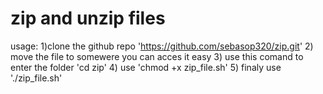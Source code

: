 # zip and unzip files
usage:
1)clone the github repo 'https://github.com/sebasop320/zip.git'
2) move the file to somewere you can acces it easy
3) use this comand to enter the folder 'cd zip'
4) use 'chmod +x zip_file.sh'
5) finaly use './zip_file.sh'
